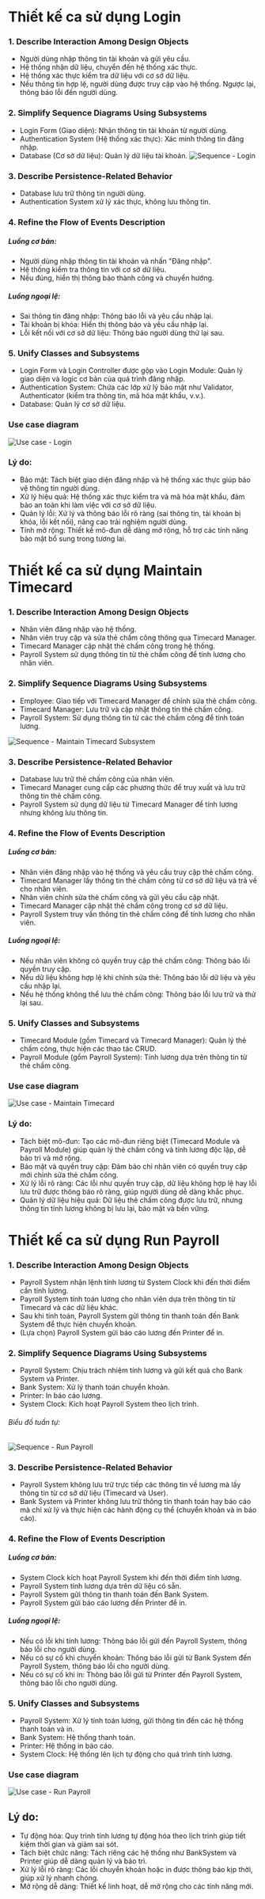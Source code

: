 # Thiết kế ca sử dụng Login
### 1. Describe Interaction Among Design Objects
- Người dùng nhập thông tin tài khoản và gửi yêu cầu.
- Hệ thống nhận dữ liệu, chuyển đến hệ thống xác thực.
- Hệ thống xác thực kiểm tra dữ liệu với cơ sở dữ liệu.
- Nếu thông tin hợp lệ, người dùng được truy cập vào hệ thống. Ngược lại, thông báo lỗi đến người dùng.

### 2. Simplify Sequence Diagrams Using Subsystems
- Login Form (Giao diện): Nhận thông tin tài khoản từ người dùng.
- Authentication System (Hệ thống xác thực): Xác minh thông tin đăng nhập.
- Database (Cơ sở dữ liệu): Quản lý dữ liệu tài khoản.
![Sequence - Login](https://www.planttext.com/api/plantuml/png/b5AnJiCm4Dtz5QTE8C4FT415C30WX0Hym96OnghZHF6vA7C71gPE32mW1aGb90QcPEYGYl_m5_0BN19A6iI21yllVFVktRC_o-N84cRaOYq41fHaS65b9bAEgK2bQ0W6nybO6JZ5iHm0Mj0rh54_QzzH90rZ99KOECijoRWfGBvfOR_Y46rqcM0MDbdX6WbHIu3TlQuJ3E4ayiLh2bGj3ApcgvaPWsb3q-e1OZuHJ3ZmuaHNnXnTSoQPebOXajnotC5WB7SWHMklaopSvlarmNbKlJCryS2HBvzIqBwy4S1hW-YNj6-3h0i2QUsWoUvf-1cjJZw8NExB6VD_lFdodfkjvhvO6kZi459RkIbbqXx_g-WAbPRX7u8QWuTmf1eXnBotDUsTQipCguM3m1VFRcsnziMZ4jBmsunuht_B5m000F__0m00)

### 3. Describe Persistence-Related Behavior
- Database lưu trữ thông tin người dùng.
- Authentication System xử lý xác thực, không lưu thông tin.

### 4. Refine the Flow of Events Description
##### Luồng cơ bản:
- Người dùng nhập thông tin tài khoản và nhấn "Đăng nhập".
- Hệ thống kiểm tra thông tin với cơ sở dữ liệu.
- Nếu đúng, hiển thị thông báo thành công và chuyển hướng.
##### Luồng ngoại lệ:
- Sai thông tin đăng nhập: Thông báo lỗi và yêu cầu nhập lại.
- Tài khoản bị khóa: Hiển thị thông báo và yêu cầu nhập lại.
- Lỗi kết nối với cơ sở dữ liệu: Thông báo người dùng thử lại sau.

### 5. Unify Classes and Subsystems
- Login Form và Login Controller được gộp vào Login Module: Quản lý giao diện và logic cơ bản của quá trình đăng nhập.
- Authentication System: Chứa các lớp xử lý bảo mật như Validator, Authenticator (kiểm tra thông tin, mã hóa mật khẩu, v.v.).
- Database: Quản lý cơ sở dữ liệu.
  
### Use case diagram  
![Use case - Login](https://www.planttext.com/api/plantuml/png/N97FIiD04CRl-nH3xds17gJMWWV1KmjUuoOaIzEDxX-nH-d1gvuyYGqYWb1K4CJieOSDVOzv0b_1tIsOaDF2pc_c--QRNxCTIHKBfHS58J5LfO2PJ0N44gBJRFU1vf51Odzu5X4jKnhB5ABchbdn37YEzUOYykpigAsUsOg2oj5ykiUk6Spp4kjd7i13hV8MFM5eLWjG8WQwgq2YUO84pJiKhd2hGyTaJ4YmD1WSE1qOEcD1s6dOBsT3CGxDVTSHSPYdlPZdZz5i62pjcmQAzQlkuu7p3PEnnwT2B-4AwnVUbU2zD1pRrPWAjwFhCZSmntghu5AxZyxilVNfVk2vhSek1zTjQF_smzR3NjpUqfhdGCCSd-mtXGBD0ui86QKyyPVy0m00__y30000)

### Lý do: 
- Bảo mật: Tách biệt giao diện đăng nhập và hệ thống xác thực giúp bảo vệ thông tin người dùng.
- Xử lý hiệu quả: Hệ thống xác thực kiểm tra và mã hóa mật khẩu, đảm bảo an toàn khi làm việc với cơ sở dữ liệu.
- Quản lý lỗi: Xử lý và thông báo lỗi rõ ràng (sai thông tin, tài khoản bị khóa, lỗi kết nối), nâng cao trải nghiệm người dùng.
- Tính mở rộng: Thiết kế mô-đun dễ dàng mở rộng, hỗ trợ các tính năng bảo mật bổ sung trong tương lai.

# Thiết kế ca sử dụng Maintain Timecard
### 1. Describe Interaction Among Design Objects
- Nhân viên đăng nhập vào hệ thống.
- Nhân viên truy cập và sửa thẻ chấm công thông qua Timecard Manager.
- Timecard Manager cập nhật thẻ chấm công trong hệ thống.
- Payroll System sử dụng thông tin từ thẻ chấm công để tính lương cho nhân viên.

### 2. Simplify Sequence Diagrams Using Subsystems
- Employee: Giao tiếp với Timecard Manager để chỉnh sửa thẻ chấm công.
- Timecard Manager: Lưu trữ và cập nhật thông tin thẻ chấm công.
- Payroll System: Sử dụng thông tin từ các thẻ chấm công để tính toán lương.

![Sequence - Maintain Timecard Subsystem](https://www.planttext.com/api/plantuml/png/V94nIWGn68NxdEA_W1VOGhRGKX3q0Z4JPW99Pidy6KYvM8Zbtc074K4OjB2Q51QHlKTEu1LC1cRH9TY4aFplotilt_vptI4rQ9Kab65hu59jPEiu9roZG0UtGd56JNL5DQsvMOulAD8xsXt7hgaphPGthaEk25aeS7P-Ie0LkF1gWSNfnG8Qw_9st00sSVB0qlgiW8KFNPDJQQ8ToQkaZTCJzD5leOh-3QI8_i6MEF_RIQF-KJVGHJ_IWXpwi8SwNGgGSHf4oTRIHyRDQNG2Z3XBvU4z1yqMiPc1A3JvqrZPs5nEdupeNyAImQzTzFU0OKmfi0s3pcyUXfIShBckyk_-0000__y30000)

### 3. Describe Persistence-Related Behavior
- Database lưu trữ thẻ chấm công của nhân viên.
- Timecard Manager cung cấp các phương thức để truy xuất và lưu trữ thông tin thẻ chấm công.
- Payroll System sử dụng dữ liệu từ Timecard Manager để tính lương nhưng không lưu thông tin.

### 4. Refine the Flow of Events Description
##### Luồng cơ bản:
- Nhân viên đăng nhập vào hệ thống và yêu cầu truy cập thẻ chấm công.
- Timecard Manager lấy thông tin thẻ chấm công từ cơ sở dữ liệu và trả về cho nhân viên.
- Nhân viên chỉnh sửa thẻ chấm công và gửi yêu cầu cập nhật.
- Timecard Manager cập nhật thẻ chấm công trong cơ sở dữ liệu.
- Payroll System truy vấn thông tin thẻ chấm công để tính lương cho nhân viên.
##### Luồng ngoại lệ:
- Nếu nhân viên không có quyền truy cập thẻ chấm công: Thông báo lỗi quyền truy cập.
- Nếu dữ liệu không hợp lệ khi chỉnh sửa thẻ: Thông báo lỗi dữ liệu và yêu cầu nhập lại.
- Nếu hệ thống không thể lưu thẻ chấm công: Thông báo lỗi lưu trữ và thử lại sau.

### 5. Unify Classes and Subsystems
- Timecard Module (gồm Timecard và Timecard Manager): Quản lý thẻ chấm công, thực hiện các thao tác CRUD.
- Payroll Module (gồm Payroll System): Tính lương dựa trên thông tin từ thẻ chấm công.

### Use case diagram  
![Use case - Maintain Timecard](https://www.planttext.com/api/plantuml/png/UhzxlqDnIM9HIMbk3XTNOd99Vf62Qsv1JdvbQgf2Oh62ab_6uKLv2cMPXrVbAK7b0n8hY_9pSe8hYqjISy6AF1xkRbSeoNYuUs9UkeBFiGt75kQbAt6L5gSc9nQdAYY559LMAYG_tBMs0AHersw5P22vD5SX-V0Me3gG2Q7EXWZbpa23ElCo58eVxbwRY5k74K87qCfIXPAYXxlNurPkZEIUmsk1nkT0tGcHDa5pRaKfq8GIe74W8nHAClDmcspAnGKFCbrTEv1d5Am8-HfTYn582q6VSm7zWQ81R7mUKCdQ4gpgKUCAejC4x3haC518URXx8z328c0iux3M5AmPrJWhzB32rCZba9gN0afR00000F__0m00)

### Lý do:
- Tách biệt mô-đun: Tạo các mô-đun riêng biệt (Timecard Module và Payroll Module) giúp quản lý thẻ chấm công và tính lương độc lập, dễ bảo trì và mở rộng.
- Bảo mật và quyền truy cập: Đảm bảo chỉ nhân viên có quyền truy cập mới chỉnh sửa thẻ chấm công.
- Xử lý lỗi rõ ràng: Các lỗi như quyền truy cập, dữ liệu không hợp lệ hay lỗi lưu trữ được thông báo rõ ràng, giúp người dùng dễ dàng khắc phục.
- Quản lý dữ liệu hiệu quả: Dữ liệu thẻ chấm công được lưu trữ, nhưng thông tin tính lương không bị lưu lại, bảo mật và bền vững.

# Thiết kế ca sử dụng Run Payroll
### 1. Describe Interaction Among Design Objects
- Payroll System nhận lệnh tính lương từ System Clock khi đến thời điểm cần tính lương.
- Payroll System tính toán lương cho nhân viên dựa trên thông tin từ Timecard và các dữ liệu khác.
- Sau khi tính toán, Payroll System gửi thông tin thanh toán đến Bank System để thực hiện chuyển khoản.
- (Lựa chọn) Payroll System gửi báo cáo lương đến Printer để in.

### 2. Simplify Sequence Diagrams Using Subsystems
- Payroll System: Chịu trách nhiệm tính lương và gửi kết quả cho Bank System và Printer.
- Bank System: Xử lý thanh toán chuyển khoản.
- Printer: In báo cáo lương.
- System Clock: Kích hoạt Payroll System theo lịch trình.

###### Biểu đồ tuần tự:  
![Sequence - Run Payroll](https://www.planttext.com/api/plantuml/png/R90z3i8m38NtdCBgL2Iu00EgW8KDmGbCiAge-PFZ3ZqR0qVY2gI4IYrYi_q-lsVvzNWsIP2bTrOfr18OhaCISWSRTATYbems4Rr0TSQ1WxL5hm0Jn39POdlqtOovvVR7XuqNuk9GQgLcgR3PJSwm1M7JjiJVy7gb9cb1QRIwjoZqbnjlo53ae2cbZ3ZoKfEBDWn4f-CQq8NUozAydFRPozM5Ok3_IweXVny_-0O00F__0m00)

### 3. Describe Persistence-Related Behavior
- Payroll System không lưu trữ trực tiếp các thông tin về lương mà lấy thông tin từ cơ sở dữ liệu (Timecard và User).
- Bank System và Printer không lưu trữ thông tin thanh toán hay báo cáo mà chỉ xử lý và thực hiện các hành động cụ thể (chuyển khoản và in báo cáo).

### 4. Refine the Flow of Events Description
##### Luồng cơ bản:
- System Clock kích hoạt Payroll System khi đến thời điểm tính lương.
- Payroll System tính lương dựa trên dữ liệu có sẵn.
- Payroll System gửi thông tin thanh toán đến Bank System.
- Payroll System gửi báo cáo lương đến Printer để in.
##### Luồng ngoại lệ:
- Nếu có lỗi khi tính lương: Thông báo lỗi gửi đến Payroll System, thông báo lỗi cho người dùng.
- Nếu có sự cố khi chuyển khoản: Thông báo lỗi gửi từ Bank System đến Payroll System, thông báo lỗi cho người dùng.
- Nếu có sự cố khi in: Thông báo lỗi gửi từ Printer đến Payroll System, thông báo lỗi cho người dùng.

### 5. Unify Classes and Subsystems
- Payroll System: Xử lý tính toán lương, gửi thông tin đến các hệ thống thanh toán và in.
- Bank System: Hệ thống thanh toán.
- Printer: Hệ thống in báo cáo.
- System Clock: Hệ thống lên lịch tự động cho quá trình tính lương.

### Use case diagram    
![Use case - Run Payroll](https://www.planttext.com/api/plantuml/png/V9A_JiCm4CRtUugJzmwqdHXGHIR4WWGyW74jZEAU9VioP6RaAI9MAdLkXWwM-Xvv0bw1EYqagL8Mw_xylazt9t_NkqLWwRbOMG2fs7byB0FhLMQTob465BrSd91RIVcnt19T-Wiy-3TYxTlkAVvhoT8xQtloGKK0544h6JIA-xXM1erhjXKZnpKPjFlDlg9NaOJFsLN7FhLjTh6YCsZQGPafogP-9yoJwUSvEUl8EyANM3bKwHbISu3-YIQJcpG9NlytBxBH1v-c_ZW0xECN6G73InnzfibdR9THUfReYqkDIkP9CheTm4BJCds47m000F__0m00)

## Lý do:
- Tự động hóa: Quy trình tính lương tự động hóa theo lịch trình giúp tiết kiệm thời gian và giảm sai sót.
- Tách biệt chức năng: Tách riêng các hệ thống như BankSystem và Printer giúp dễ dàng quản lý và bảo trì.
- Xử lý lỗi rõ ràng: Các lỗi chuyển khoản hoặc in được thông báo kịp thời, giúp xử lý nhanh chóng.
- Mở rộng dễ dàng: Thiết kế linh hoạt, dễ mở rộng cho các tính năng mới.

